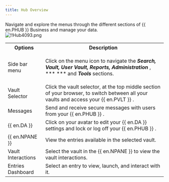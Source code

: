 ```yaml
---
title: Hub Overview
---
```

Navigate and explore the menus through the different sections of {{ en.PHUB }} Business and manage your data.  
![!!Hub4093.png](/img/en/hub/Hub4093.png) 

<table>
	<tr>
		<th>
Options 
		</th>
		<th>
Description 
		</th>
	</tr>
	<tr>
		<td>
Side bar menu 
		</td>
		<td>
        
Click on the menu icon to navigate the ***Search, Vault, User Vault, Reports, Administration*** , ***  *** and ***Tools*** sections. 
		</td>
	</tr>
	<tr>
		<td>
Vault Selector 
		</td>
		<td>
Click the vault selector, at the top middle section of your browser, to switch between all your vaults and access your {{ en.PVLT }} . 
		</td>
	</tr>
	<tr>
		<td>
Messages 
		</td>
		<td>
Send and receive secure messages with users from your {{ en.PHUB }} . 
		</td>
	</tr>
	<tr>
		<td>
{{ en.DA }} 
		</td>
		<td>
Click on your avatar to edit your {{ en.DA }} settings and lock or log off your {{ en.PHUB }} . 
		</td>
	</tr>
	<tr>
		<td>
{{ en.NPANE }} 
		</td>
		<td>
View the entries available in the selected vault. 
		</td>
	</tr>
	<tr>
		<td>
Vault Interactions 
		</td>
		<td>
Select the vault in the {{ en.NPANE }} to view the vault interactions. 
		</td>
	</tr>
	<tr>
		<td>
Entries Dashboard 
		</td>
		<td>
Select an entry to view, launch, and interact with it. 
		</td>
	</tr>
</table>


